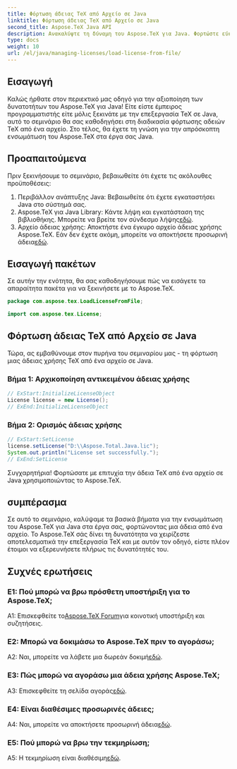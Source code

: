 ```yaml
---
title: Φόρτωση άδειας TeX από Αρχείο σε Java
linktitle: Φόρτωση άδειας TeX από Αρχείο σε Java
second_title: Aspose.TeX Java API
description: Ανακαλύψτε τη δύναμη του Aspose.TeX για Java. Φορτώστε εύκολα άδειες TeX από αρχεία με τον αναλυτικό οδηγό μας.
type: docs
weight: 10
url: /el/java/managing-licenses/load-license-from-file/
---
```

## Εισαγωγή

Καλώς ήρθατε στον περιεκτικό μας οδηγό για την αξιοποίηση των δυνατοτήτων του Aspose.TeX για Java! Είτε είστε έμπειρος προγραμματιστής είτε μόλις ξεκινάτε με την επεξεργασία TeX σε Java, αυτό το σεμινάριο θα σας καθοδηγήσει στη διαδικασία φόρτωσης αδειών TeX από ένα αρχείο. Στο τέλος, θα έχετε τη γνώση για την απρόσκοπτη ενσωμάτωση του Aspose.TeX στα έργα σας Java.

## Προαπαιτούμενα

Πριν ξεκινήσουμε το σεμινάριο, βεβαιωθείτε ότι έχετε τις ακόλουθες προϋποθέσεις:

1. Περιβάλλον ανάπτυξης Java: Βεβαιωθείτε ότι έχετε εγκαταστήσει Java στο σύστημά σας.
2.  Aspose.TeX για Java Library: Κάντε λήψη και εγκατάσταση της βιβλιοθήκης. Μπορείτε να βρείτε τον σύνδεσμο λήψης[εδώ](https://releases.aspose.com/tex/java/).
3. Αρχείο άδειας χρήσης: Αποκτήστε ένα έγκυρο αρχείο άδειας χρήσης Aspose.TeX. Εάν δεν έχετε ακόμη, μπορείτε να αποκτήσετε προσωρινή άδεια[εδώ](https://purchase.aspose.com/temporary-license/).

## Εισαγωγή πακέτων

Σε αυτήν την ενότητα, θα σας καθοδηγήσουμε πώς να εισάγετε τα απαραίτητα πακέτα για να ξεκινήσετε με το Aspose.TeX.

```java
package com.aspose.tex.LoadLicenseFromFile;

import com.aspose.tex.License;
```

## Φόρτωση άδειας TeX από Αρχείο σε Java

Τώρα, ας εμβαθύνουμε στον πυρήνα του σεμιναρίου μας - τη φόρτωση μιας άδειας χρήσης TeX από ένα αρχείο σε Java.

### Βήμα 1: Αρχικοποίηση αντικειμένου άδειας χρήσης

```java
// ExStart:InitializeLicenseObject
License license = new License();
// ExEnd:InitializeLicenseObject
```

### Βήμα 2: Ορισμός άδειας χρήσης

```java
// ExStart:SetLicense
license.setLicense("D:\\Aspose.Total.Java.lic");
System.out.println("License set successfully.");
// ExEnd:SetLicense
```

Συγχαρητήρια! Φορτώσατε με επιτυχία την άδεια TeX από ένα αρχείο σε Java χρησιμοποιώντας το Aspose.TeX.

## συμπέρασμα

Σε αυτό το σεμινάριο, καλύψαμε τα βασικά βήματα για την ενσωμάτωση του Aspose.TeX για Java στα έργα σας, φορτώνοντας μια άδεια από ένα αρχείο. Το Aspose.TeX σάς δίνει τη δυνατότητα να χειρίζεστε αποτελεσματικά την επεξεργασία TeX και με αυτόν τον οδηγό, είστε πλέον έτοιμοι να εξερευνήσετε πλήρως τις δυνατότητές του.

## Συχνές ερωτήσεις

### Ε1: Πού μπορώ να βρω πρόσθετη υποστήριξη για το Aspose.TeX;

 A1: Επισκεφθείτε το[Aspose.TeX Forum](https://forum.aspose.com/c/tex/47)για κοινοτική υποστήριξη και συζητήσεις.

### Ε2: Μπορώ να δοκιμάσω το Aspose.TeX πριν το αγοράσω;

 A2: Ναι, μπορείτε να λάβετε μια δωρεάν δοκιμή[εδώ](https://releases.aspose.com/).

### Ε3: Πώς μπορώ να αγοράσω μια άδεια χρήσης Aspose.TeX;

 A3: Επισκεφθείτε τη σελίδα αγοράς[εδώ](https://purchase.aspose.com/buy).

### Ε4: Είναι διαθέσιμες προσωρινές άδειες;

 A4: Ναι, μπορείτε να αποκτήσετε προσωρινή άδεια[εδώ](https://purchase.aspose.com/temporary-license/).

### Ε5: Πού μπορώ να βρω την τεκμηρίωση;

 A5: Η τεκμηρίωση είναι διαθέσιμη[εδώ](https://reference.aspose.com/tex/java/).